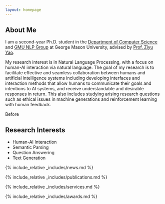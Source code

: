 ```yaml
---
layout: homepage
---
```


## About Me

I am a second-year Ph.D. student in the [Department of Computer Science](https://cs.gmu.edu) and [GMU NLP Group](https://nlp.cs.gmu.edu/) at George Mason University, advised by [Prof. Ziyu Yao](https://ziyuyao.org/#Service). 

My research interest is in Natural Language Processing, with a focus on human-AI interaction via natural language. The goal of my research is to facilitate effective and seamless collaboration between humans and artificial intelligence systems including developing interfaces and interaction methods that allow humans to communicate their goals and intentions to AI systems, and receive understandable and desirable responses in return. This also includes studying arising research questions such as ethical issues in machine generations and reinforcement learning with human feedback.



Before 



## Research Interests

- Human-AI Interaction
- Semantic Parsing
- Question Answering
- Text Generation

{% include_relative _includes/news.md %}

{% include_relative _includes/publications.md %}

{% include_relative _includes/services.md %}

{% include_relative _includes/awards.md %}
